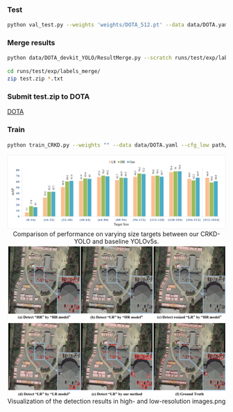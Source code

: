 

### Test
```bash
python val_test.py --weights 'weights/DOTA_512.pt' --data data/DOTA.yaml --batch-size 8 --img 512 --task test --save-conf --save-txt
```

### Merge results
```bash
python data/DOTA_devkit_YOLO/ResultMerge.py --scratch runs/test/exp/labels/
```


```bash
cd runs/test/exp/labels_merge/
zip test.zip *.txt
```

### Submit test.zip to DOTA
[DOTA](http://bed4rs.net:8001/evaluation2/)



### Train

```bash
python train_CRKD.py --weights "" --data data/DOTA.yaml --cfg_low path/to/cfg_low.yaml --cfg_high path/to/cfg_high.ytaml --batch-size 8 --device 0
```









<div>			<!--块级封装-->
    <center>	<!--将图片和文字居中-->
    <img src=".\figures\target-size-vary.png"
         alt="False"
         style="zoom:80%"/>
    <br>		<!--换行-->
    Comparison of performance on varying size targets between our CRKD-YOLO and baseline YOLOv5s.	<!--标题-->
    </center>
</div>

<div>			<!--块级封装-->
    <center>	<!--将图片和文字居中-->
    <img src=".\figures\Visualization of the detection results in high- and low-resolution images.png"
         alt="False"
         style="zoom:80%"/>
    <br>		<!--换行-->
    Visualization of the detection results in high- and low-resolution images.png	<!--标题-->
    </center>
</div>


